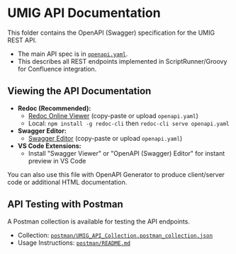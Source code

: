 # UMIG API Documentation

This folder contains the OpenAPI (Swagger) specification for the UMIG REST API.

- The main API spec is in [`openapi.yaml`](openapi.yaml).
- This describes all REST endpoints implemented in ScriptRunner/Groovy for Confluence integration.

## Viewing the API Documentation

- **Redoc (Recommended):**
  - [Redoc Online Viewer](https://redocly.github.io/redoc/) (copy-paste or upload `openapi.yaml`)
  - Local: `npm install -g redoc-cli` then `redoc-cli serve openapi.yaml`
- **Swagger Editor:**
  - [Swagger Editor](https://editor.swagger.io/) (copy-paste or upload `openapi.yaml`)
- **VS Code Extensions:**
  - Install "Swagger Viewer" or "OpenAPI (Swagger) Editor" for instant preview in VS Code

You can also use this file with OpenAPI Generator to produce client/server code or additional HTML documentation.

## API Testing with Postman

A Postman collection is available for testing the API endpoints.
- Collection: [`postman/UMIG_API_Collection.postman_collection.json`](postman/UMIG_API_Collection.postman_collection.json)
- Usage Instructions: [`postman/README.md`](postman/README.md)
